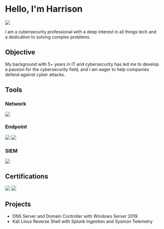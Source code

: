 # Hello, I'm Harrison
<a href="https://www.linkedin.com/in/hberdan/"><img src="https://img.shields.io/badge/-LinkedIn-0072b1?&style=for-the-badge&logo=linkedin&logoColor=white" /></a>

I am a cybersecurity professional with a deep interest in all things tech and a dedication to solving complex problems.

## Objective

My background with 5+ years in IT and cybersecurity has led me to develop a passion for the cybersecurity field, and I am eager to help companies defend against cyber attacks.

## Tools

### Network
<div>
    <img src="https://img.shields.io/badge/-Wireshark-1679A7?&style=for-the-badge&logo=Wireshark&logoColor=white" />
</div>

### Endpoint
<div>
<img src="https://img.shields.io/badge/-SentinelOne-9F86C0?&style=for-the-badge&logo=SentinelOne&logoColor=white" />
<img src="https://img.shields.io/badge/-Symantec-6D2086?&style=for-the-badge&logo=Symantec&logoColor=white" />
</div>

### SIEM
<div>
    <img src="https://img.shields.io/badge/-Splunk-000000?&style=for-the-badge&logo=Splunk&logoColor=white" />
</div>

## Certifications
<div>
<img src="https://img.shields.io/badge/-Security%2B-FF0000?&style=for-the-badge&logo=CompTIA&logoColor=white" />
<img src="https://img.shields.io/badge/-GCIH-78C7C7?&style=for-the-badge&logo=GIAC&logoColor=white" />
</div>

## Projects

- DNS Server and Domain Controller with Windows Server 2019
- Kali Linux Reverse Shell with Splunk Ingestion and Sysmon Telemetry
